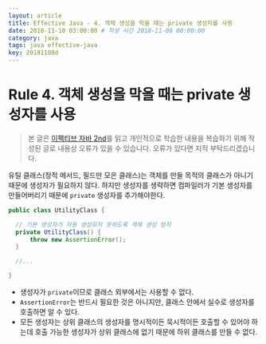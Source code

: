 ```yaml
---
layout: article
title: Effective Java - 4. 객체 생성을 막을 때는 private 생성자를 사용
date: 2018-11-10 03:00:00 # 작성 시간 2018-11-08 00:00:00
category: java
tags: java effective-java
key: 20181108d
---
```


# Rule 4. 객체 생성을 막을 때는 private 생성자를 사용

<!--more-->

> 본 글은 [이펙티브 자바 2nd](https://book.naver.com/bookdb/book_detail.nhn?bid=8064518)를
읽고 개인적으로 학습한 내용을 복습하기 위해 작성된 글로 내용상 오류가 있을 수 있습니다.
오류가 있다면 지적 부탁드리겠습니다.

유틸 클래스(정적 메서드, 필드만 모은 클래스)는 객체를 만들 목적의 클래스가 아니기 때문에
생성자가 필요하지 않다. 하지만 생성자를 생략하면 컴파일러가 기본 생성자를 만들어버리기
때문에 `private` 생성자를 추가해야한다.

```java
public class UtilityClass {

  // 기본 생성자가 자동 생성되지 못하도록 객체 생성 방지
  private UtilityClass() {
      throw new AssertionError();
  }

  //...

}
```

- 생성자가 `private`이므로 클래스 외부에서는 사용할 수 없다.
- `AssertionError`는 반드시 필요한 것은 아니지만, 클래스 안에서 실수로 생성자를 호출하면
알 수 있다.
- 모든 생성자는 상위 클래스의 생성자를 명시적이든 묵시적이든 호출할 수 있어야 하는데 호출
가능한 생성자가 상위 클래스에 없기 때문에 하위 클래스를 만들 수 없다.
